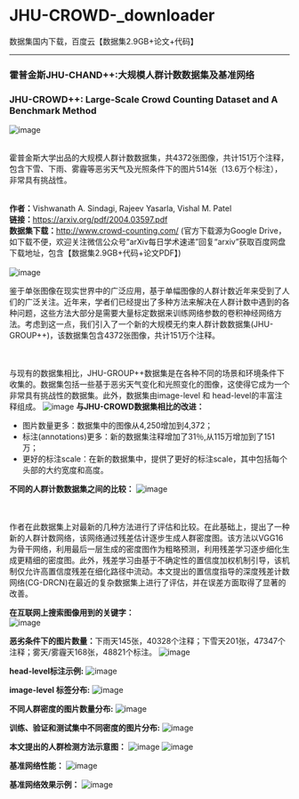 # JHU-CROWD-_downloader
数据集国内下载，百度云【数据集2.9GB+论文+代码】

***

### <b>霍普金斯JHU-CHAND++:大规模人群计数数据集及基准网络</b>
### JHU-CROWD++: Large-Scale Crowd Counting Dataset and A Benchmark Method

![image](https://pic3.zhimg.com/v2-8c7982ee2c8f4aa97866dd21588788ef_1200x500.jpg)

<br>霍普金斯大学出品的大规模人群计数数据集，共4372张图像，共计151万个注释，包含下雪、下雨、雾霾等恶劣天气及光照条件下的图片514张（13.6万个标注），非常具有挑战性。<br><br>

<b>作者：</b>Vishwanath A. Sindagi, Rajeev Yasarla, Vishal M. Patel<br>
<b>链接：</b>https://arxiv.org/pdf/2004.03597.pdf<br>
<b>数据集下载：</b>http://www.crowd-counting.com/ (官方下载源为Google Drive，如下载不便，欢迎关注微信公众号“arXiv每日学术速递”回复“arxiv”获取百度网盘下载地址，包含【数据集2.9GB+代码+论文PDF】)<br><br> 
![image](https://mmbiz.qpic.cn/mmbiz_jpg/HicsOQIbsWbNtxZMbQ5z1DBxZK8icjmgucjmqTaqKqo6wVy7r98mOVK1otibPmclLbJRRWS0O7JxHuQ3nhZ0HYaXQ/640?wx_fmt=jpeg&tp=webp&wxfrom=5&wx_lazy=1&wx_co=1)

<b></b>鉴于单张图像在现实世界中的广泛应用，基于单幅图像的人群计数近年来受到了人们的广泛关注。近年来，学者们已经提出了多种方法来解决在人群计数中遇到的各种问题，这些方法大部分是需要大量标定数据来训练网络参数的卷积神经网络方法。考虑到这一点，我们引入了一个新的大规模无约束人群计数数据集(JHU-GROUP++)，该数据集包含4372张图像，共计151万个注释。

<br><br>与现有的数据集相比，JHU-GROUP++数据集是在各种不同的场景和环境条件下收集的。数据集包括一些基于恶劣天气变化和光照变化的图像，这使得它成为一个非常具有挑战性的数据集。此外，数据集由image-level 和 head-level的丰富注释组成。
![image](https://pic4.zhimg.com/80/v2-27de763b5505e38ea154f1fb5e4ee43f_720w.jpg)
<b>与JHU-CROWD数据集相比的改进：</b>

* 图片数量更多：数据集中的图像从4,250增加到4,372；
* 标注(annotations)更多：新的数据集注释增加了31％,从115万增加到了151万；
* 更好的标注scale：在新的数据集中，提供了更好的标注scale，其中包括每个头部的大约宽度和高度。
  
<b>不同的人群计数数据集之间的比较：</b>
![image](https://pic2.zhimg.com/80/v2-49d07a603bee3ae0f67fbfac41fa8135_720w.jpg)

<br><br>作者在此数据集上对最新的几种方法进行了评估和比较。在此基础上，提出了一种新的人群计数网络，该网络通过残差估计逐步生成人群密度图。该方法以VGG16为骨干网络，利用最后一层生成的密度图作为粗略预测，利用残差学习逐步细化生成更精细的密度图。此外，残差学习由基于不确定性的置信度加权机制引导，该机制仅允许高置信度残差在细化路径中流动。本文提出的置信度指导的深度残差计数网络(CG-DRCN)在最近的复杂数据集上进行了评估，并在误差方面取得了显著的改善。<br>

<b>在互联网上搜索图像用到的关键字：</b><br>
![image](https://pic3.zhimg.com/80/v2-900cb98b789b77d89608e55c73cb13fe_720w.jpg)

<b>恶劣条件下的图片数量：</b>下雨天145张，40328个注释；下雪天201张，47347个注释；雾天/雾霾天168张，48821个标注。
![image](https://pic2.zhimg.com/80/v2-b01e0c9383bd2b1de9f932ced5448311_720w.jpg)

<b>head-level标注示例:</b>
![image](https://pic4.zhimg.com/80/v2-231fad0fa7e0e13eea7b2cb344802417_720w.jpg)

<b>image-level 标签分布:</b>
![image](https://pic3.zhimg.com/80/v2-80eb9198a710b81353717bb88f9127fa_720w.jpg)

<b>不同人群密度的图片数量分布:</b>
![image](https://pic3.zhimg.com/80/v2-5705b3b0051f7f0643a8be57c431fa36_720w.jpg)

<b>训练、验证和测试集中不同密度的图片分布:</b>
![image](https://pic4.zhimg.com/80/v2-dabc4858c2769d6f0ad0aaa96777ab7f_720w.jpg)

<b>本文提出的人群检测方法示意图：</b>
![image](https://pic1.zhimg.com/80/v2-2c63cd9a3dd14f693e3c8bb39a2afd40_720w.jpg)
![image](https://pic3.zhimg.com/80/v2-596080632136a0253e8b01960cd99876_720w.jpg)

<b>基准网络性能：</b>
![image](https://pic2.zhimg.com/80/v2-9fd348e3c7084713cd9f76082bb80c39_720w.jpg)

<b>基准网络效果示例：</b>
![image](https://pic3.zhimg.com/80/v2-63d0e02741c184f445d427a1bfde4842_720w.jpg)
